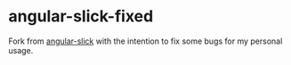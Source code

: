 angular-slick-fixed
=============

Fork from [angular-slick](https://github.com/vasyabigi/angular-slick) with the intention to fix some bugs for my personal usage.
